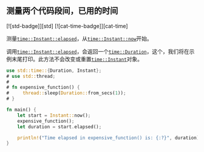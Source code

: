## 测量两个代码段间，已用的时间

[![std-badge]][std] [![cat-time-badge]][cat-time]

测量[`time::Instant::elapsed`]，从[`time::Instant::now`]开始。

调用[`time::Instant::elapsed`]，会返回一个[`time::Duration`]，这个，我们将在示例末尾打印。此方法不会改变或重置[`time::Instant`]对象。

```rust
use std::time::{Duration, Instant};
# use std::thread;
#
# fn expensive_function() {
#     thread::sleep(Duration::from_secs(1));
# }

fn main() {
    let start = Instant::now();
    expensive_function();
    let duration = start.elapsed();

    println!("Time elapsed in expensive_function() is: {:?}", duration);
}
```

[`time::duration`]: https://doc.rust-lang.org/std/time/struct.Duration.html
[`time::instant::elapsed`]: https://doc.rust-lang.org/std/time/struct.Instant.html#method.elapsed
[`time::instant::now`]: https://doc.rust-lang.org/std/time/struct.Instant.html#method.now
[`time::instant`]: https://doc.rust-lang.org/std/time/struct.Instant.html
